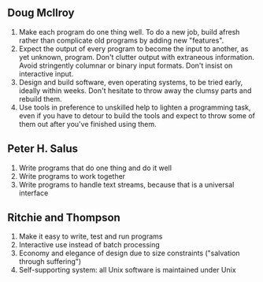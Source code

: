 ## Doug Mcllroy

1. Make each program do one thing well. To do a new job, build afresh rather than complicate old programs by adding new "features".
2. Expect the output of every program to become the input to another, as yet unknown, program. Don't clutter output with extraneous information. Avoid stringently columnar or binary input formats. Don't insist on interactive input.
3. Design and build software, even operating systems, to be tried early, ideally within weeks. Don't hesitate to throw away the clumsy parts and rebuild them.
4. Use tools in preference to unskilled help to lighten a programming task, even if you have to detour to build the tools and expect to throw some of them out after you've finished using them.

## Peter H. Salus

1. Write programs that do one thing and do it well
2. Write programs to work together
3. Write programs to handle text streams, because that is a universal interface

## Ritchie and Thompson

1. Make it easy to write, test and run programs
2. Interactive use instead of batch processing
3. Economy and elegance of design due to size constraints ("salvation through suffering")
4. Self-supporting system: all Unix software is maintained under Unix